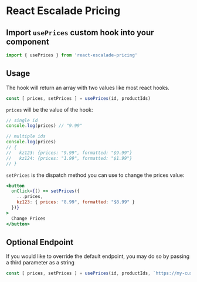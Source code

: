 # React Escalade Pricing


## Import `usePrices` custom hook into your component

```jsx
import { usePrices } from 'react-escalade-pricing'
```

## Usage
The hook will return an array with two values like most react hooks.

```js
const [ prices, setPrices ] = usePrices(id, productIds)
```
`prices` will be the value of the hook:

```js
// single id
console.log(prices) // "9.99"

// multiple ids
console.log(prices)
// {
//   kz123: {prices: "9.99", formatted: "$9.99"}
//   kz124: {prices: "1.99", formatted: "$1.99"}
// }
```

`setPrices` is the dispatch method you can use to change the prices value:

```jsx
<button
  onClick={() => setPrices({
    ...prices,
    kz123: { prices: "8.99", formatted: "$8.99" }
  })}
>
  Change Prices
</button>
```

## Optional Endpoint
If you would like to override the default endpoint, you may do so by passing
a third parameter as a string

```js
const [ prices, setPrices ] = usePrices(id, productIds, `https://my-custom-pricing-api.com`)
```



